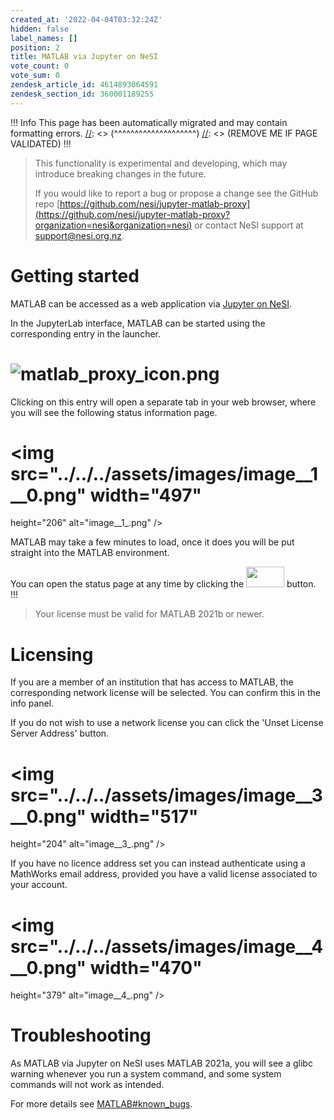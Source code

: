 ```yaml
---
created_at: '2022-04-04T03:32:24Z'
hidden: false
label_names: []
position: 2
title: MATLAB via Jupyter on NeSI
vote_count: 0
vote_sum: 0
zendesk_article_id: 4614893064591
zendesk_section_id: 360001189255
---
```



[//]: <> (REMOVE ME IF PAGE VALIDATED)
[//]: <> (vvvvvvvvvvvvvvvvvvvv)
 !!! Info
     This page has been automatically migrated and may contain formatting errors.
[//]: <> (^^^^^^^^^^^^^^^^^^^^)
[//]: <> (REMOVE ME IF PAGE VALIDATED)
!!!
>
> This functionality is experimental and developing, which may introduce
> breaking changes in the future.
>
> If you would like to report a bug or propose a change see the GitHub
> repo
> [https://github.com/nesi/jupyter-matlab-proxy](https://github.com/nesi/jupyter-matlab-proxy?organization=nesi&organization=nesi)
> or contact NeSI support at <support@nesi.org.nz>.

# Getting started

MATLAB can be accessed as a web application via [Jupyter on
NeSI](https://support.nesi.org.nz/hc/en-gb/articles/360001555615).

In the JupyterLab interface, MATLAB can be started using the
corresponding entry in the launcher.

# ![matlab\_proxy\_icon.png](../../../assets/images/matlab_proxy_icon_0.png)

Clicking on this entry will open a separate tab in your web browser,
where you will see the following status information page.

# <img src="../../../assets/images/image__1__0.png" width="497"
height="206" alt="image__1_.png" />

MATLAB may take a few minutes to load, once it does you will be put
straight into the MATLAB environment. 

You can open the status page at any time by clicking the
[<img src="../../../assets/images/tools_icon_0.png" width="61"
height="33" />](https://github.com/mathworks/jupyter-matlab-proxy/raw/main/img/tools_icon.png)
button.
!!!
>
> Your license must be valid for MATLAB 2021b or newer.

# Licensing

If you are a member of an institution that has access to MATLAB, the
corresponding network license will be selected. You can confirm this in
the info panel.

If you do not wish to use a network license you can click the 'Unset
License Server Address' button.

# <img src="../../../assets/images/image__3__0.png" width="517"
height="204" alt="image__3_.png" />

If you have no licence address set you can instead authenticate using a
MathWorks email address, provided you have a valid license associated to
your account.

# <img src="../../../assets/images/image__4__0.png" width="470"
height="379" alt="image__4_.png" />

# Troubleshooting

As MATLAB via Jupyter on NeSI uses MATLAB 2021a, you will see a glibc
warning whenever you run a system command, and some system commands will
not work as intended.

For more details see
[MATLAB#known\_bugs](https://support.nesi.org.nz/hc/en-gb/articles/212639047#known_bugs).

 

 
